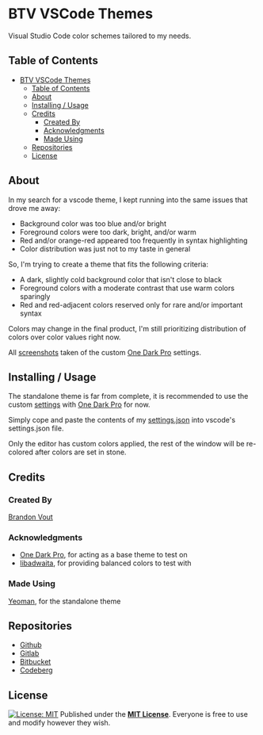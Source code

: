 # BTV VSCode Themes

Visual Studio Code color schemes tailored to my needs.

## Table of Contents

- [BTV VSCode Themes](#btv-vscode-themes)
  - [Table of Contents](#table-of-contents)
  - [About](#about)
  - [Installing / Usage](#installing--usage)
  - [Credits](#credits)
    - [Created By](#created-by)
    - [Acknowledgments](#acknowledgments)
    - [Made Using](#made-using)
  - [Repositories](#repositories)
  - [License](#license)

## About

In my search for a vscode theme, I kept running into the same issues that drove me away:

- Background color was too blue and/or bright
- Foreground colors were too dark, bright, and/or warm
- Red and/or orange-red appeared too frequently in syntax highlighting
- Color distribution was just not to my taste in general

So, I'm trying to create a theme that fits the following criteria:

- A dark, slightly cold background color that isn't close to black
- Foreground colors with a moderate contrast that use warm colors sparingly
- Red and red-adjacent colors reserved only for rare and/or important syntax

Colors may change in the final product, I'm still prioritizing distribution of colors over color values right now.

All [screenshots](./screenshots/) taken of the custom [One Dark Pro](https://github.com/Binaryify/OneDark-Pro) settings.

## Installing / Usage

The standalone theme is far from complete, it is recommended to use the custom [settings](./settings/settings.json) with [One Dark Pro](https://github.com/Binaryify/OneDark-Pro) for now.

Simply cope and paste the contents of my [settings.json](./settings/settings.json) into vscode's settings.json file.

Only the editor has custom colors applied, the rest of the window will be re-colored after colors are set in stone.

## Credits

### Created By

[Brandon Vout](https://brandonvout.com/)

### Acknowledgments

- [One Dark Pro](https://github.com/Binaryify/OneDark-Pro), for acting as a base theme to test on
- [libadwaita](https://gnome.pages.gitlab.gnome.org/libadwaita/), for providing balanced colors to test with

### Made Using

[Yeoman](https://yeoman.io), for the standalone theme

## Repositories

- [Github](https://github.com/brandonvout/vscode-themes)
- [Gitlab](https://gitlab.com/brandonvout/vscode-themes)
- [Bitbucket](https://bitbucket.org/BrandonVout/vscode-themes/src)
- [Codeberg](https://codeberg.org/BrandonVout/vscode-themes)

## License

[![License: MIT](https://img.shields.io/badge/License-MIT-yellow.svg)](https://opensource.org/licenses/MIT)
Published under the **[MIT License](./LICENSE)**. Everyone is free to use and modify however they wish.
